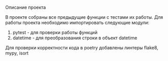 Описание проекта

В проекте собраны все предыдущие функции с тестами их работы. Для работы проекта необходимо импортировать следующие модули: 
1. pytest - для проверки работы функций
2. datetime - для преобразования строки в объект datetime

Для проверки корректности кода в poetry добавлены линтеры flake8, mypy, isort
